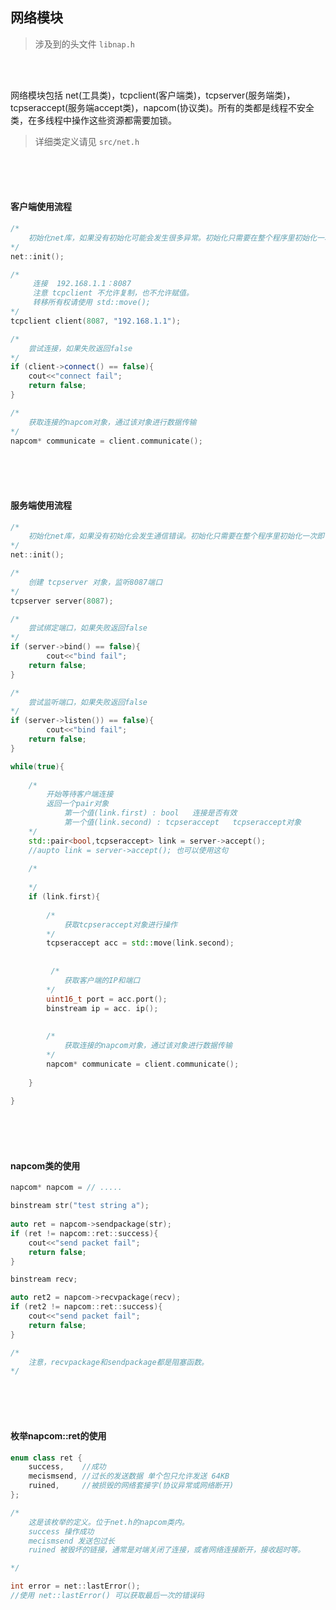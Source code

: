 ## 网络模块

>  涉及到的头文件 `libnap.h`

<br/>
<br/>

网络模块包括 net(工具类)，tcpclient(客户端类)，tcpserver(服务端类)，tcpseraccept(服务端accept类)，napcom(协议类)。所有的类都是线程不安全类，在多线程中操作这些资源都需要加锁。

> 详细类定义请见  `src/net.h`

<br/>
<br/>
<br/>

#### 客户端使用流程

```c++
/*
	初始化net库，如果没有初始化可能会发生很多异常。初始化只需要在整个程序里初始化一次即可
*/
net::init();

/*
	 连接  192.168.1.1：8087
	 注意 tcpclient 不允许复制，也不允许赋值。
	 转移所有权请使用 std::move();
*/
tcpclient client(8087, "192.168.1.1");

/*
	尝试连接，如果失败返回false
*/
if (client->connect() == false){
    cout<<"connect fail";
    return false;
}

/*
	获取连接的napcom对象，通过该对象进行数据传输
*/
napcom* communicate = client.communicate();
```

<br/>
<br/>
<br/>

#### 服务端使用流程

```c++
/*
	初始化net库，如果没有初始化会发生通信错误。初始化只需要在整个程序里初始化一次即可
*/
net::init();

/*
	创建 tcpserver 对象，监听8087端口
*/
tcpserver server(8087);

/*
	尝试绑定端口，如果失败返回false
*/
if (server->bind() == false){
        cout<<"bind fail";
    return false;
}

/*
	尝试监听端口，如果失败返回false
*/
if (server->listen()) == false){
        cout<<"bind fail";
    return false;
}

while(true){
    
	/*
		开始等待客户端连接
		返回一个pair对象
			第一个值(link.first) : bool   连接是否有效
			第一个值(link.second) : tcpseraccept   tcpseraccept对象
	*/
	std::pair<bool,tcpseraccept> link = server->accept();
	//aupto link = server->accept(); 也可以使用这句
	
    /*
    
    */
    if (link.first){
        
        /*
        	获取tcpseraccept对象进行操作
        */
        tcpseraccept acc = std::move(link.second);
        
        
         /*
        	获取客户端的IP和端口
        */
        uint16_t port = acc.port();
        binstream ip = acc. ip();
            
            
        /*
			获取连接的napcom对象，通过该对象进行数据传输
		*/
		napcom* communicate = client.communicate();
        
    }
    
}

```

<br/>
<br/>
<br/>

#### napcom类的使用

```c++
napcom* napcom = // .....

binstream str("test string a");
    
auto ret = napcom->sendpackage(str);
if (ret != napcom::ret::success){
 	cout<<"send packet fail";
    return false;
}

binstream recv;

auto ret2 = napcom->recvpackage(recv);
if (ret2 != napcom::ret::success){
 	cout<<"send packet fail";
    return false;
}

/*
	注意，recvpackage和sendpackage都是阻塞函数。
*/
```

<br/>
<br/>
<br/>

#### 枚举napcom::ret的使用

```c++
enum class ret {
	success,	//成功
	mecismsend, //过长的发送数据 单个包只允许发送 64KB
	ruined,		//被损毁的网络套接字(协议异常或网络断开)
};

/*
	这是该枚举的定义。位于net.h的napcom类内。
	success 操作成功
	mecismsend 发送包过长
	ruined 被毁坏的链接，通常是对端关闭了连接，或者网络连接断开，接收超时等。

*/

int error = net::lastError();
//使用 net::lastError() 可以获取最后一次的错误码

```
